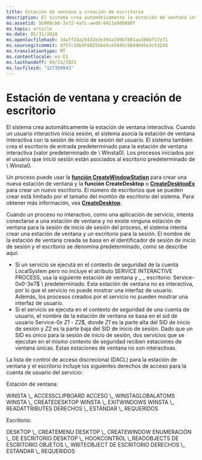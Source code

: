```yaml
---
title: Estación de ventana y creación de escritorio
description: El sistema crea automáticamente la estación de ventana interactiva.
ms.assetid: 5b908cb6-3a72-4afc-aed0-8411e8d0888f
ms.topic: article
ms.date: 05/31/2018
ms.openlocfilehash: 34aff24a29432e3e394a199bf881aa386bf17e71
ms.sourcegitcommit: d75fc10b9f0825bbe5ce5045c90d4045e3c53243
ms.translationtype: MT
ms.contentlocale: es-ES
ms.lasthandoff: 09/13/2021
ms.locfileid: "127359943"
---
```

# <a name="window-station-and-desktop-creation"></a>Estación de ventana y creación de escritorio

El sistema crea automáticamente la estación de ventana interactiva. Cuando un usuario interactivo inicia sesión, el sistema asocia la estación de ventana interactiva con la sesión de inicio de sesión del usuario. El sistema también crea el escritorio de entrada predeterminado para la estación de ventana interactiva (valor predeterminado de \\ Winsta0). Los procesos iniciados por el usuario que inició sesión están asociados al escritorio predeterminado de \\ Winsta0.

Un proceso puede usar la [**función CreateWindowStation**](/windows/win32/api/winuser/nf-winuser-createwindowstationa) para crear una nueva estación de ventana y la **función CreateDesktop** o [**CreateDesktopEx**](/windows/win32/api/winuser/nf-winuser-createdesktopexa) para crear un nuevo escritorio. El número de escritorios que se pueden crear está limitado por el tamaño del montón de escritorio del sistema. Para obtener más información, vea [**CreateDesktop**](/windows/win32/api/winuser/nf-winuser-createdesktopa).

Cuando un proceso no interactivo, como una aplicación de servicio, intenta conectarse a una estación de ventana y no existe ninguna estación de ventana para la sesión de inicio de sesión del proceso, el sistema intenta crear una estación de ventana y un escritorio para la sesión. El nombre de la estación de ventana creada se basa en el identificador de sesión de inicio de sesión y el escritorio se denomina predeterminado, como se describe aquí:

-   Si un servicio se ejecuta en el contexto de seguridad de la cuenta LocalSystem pero no incluye el atributo SERVICE INTERACTIVE PROCESS, usa la siguiente estación de ventana y \_ \_ escritorio: Service-0x0-3e7$ \\ predeterminado. Esta estación de ventana no es interactiva, por lo que el servicio no puede mostrar una interfaz de usuario. Además, los procesos creados por el servicio no pueden mostrar una interfaz de usuario.
-   Si el servicio se ejecuta en el contexto de seguridad de una cuenta de usuario, el nombre de la estación de ventana se basa en el sid de usuario Service-0x *Z1* - *Z2*$, donde *Z1* es la parte alta del SID de inicio de sesión y *Z2* es la parte baja del SID de inicio de sesión. Dado que un SID es único para la sesión de inicio de sesión, dos servicios que se ejecutan en el mismo contexto de seguridad reciben estaciones de ventana únicas. Estas estaciones de ventana no son interactivas.

La lista de control de acceso discrecional (DACL) para la estación de ventana y el escritorio incluye los siguientes derechos de acceso para la cuenta de usuario del servicio:

Estación de ventana:

<dl> WINSTA \_ ACCESSCLIPBOARD  
ACCESO \_ WINSTAGLOBALATOMS  
WINSTA \_ CREATEDESKTOP  
WINSTA \_ EXITWINDOWS  
WINSTA \_ READATTRIBUTES  
DERECHOS \_ ESTÁNDAR \_ REQUERIDOS  
</dl>

Escritorio:

<dl> DESKTOP \_ CREATEMENU  
DESKTOP \_ CREATEWINDOW  
ENUMERACIÓN \_ DE ESCRITORIO  
DESKTOP \_ HOOKCONTROL  
\_READOBJECTS DE ESCRITORIO  
OBJETOS \_ WRITEOBJECT DE ESCRITORIO  
DERECHOS \_ ESTÁNDAR \_ REQUERIDOS  
</dl>

 

 